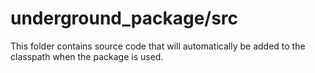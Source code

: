 # underground_package/src

This folder contains source code that will automatically be added to the classpath when
the package is used.
